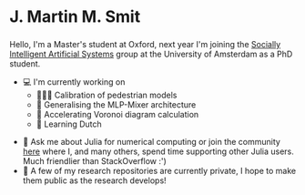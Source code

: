 <h1 align="left">J. Martin M. Smit</h1>
<h3 align="center"></h3>
Hello, I'm a Master's student at Oxford, next year I'm joining the
<a href="https://ivi.uva.nl/research/socially-intelligent-artificial-systems-group.html">Socially Intelligent Artificial Systems</a> group at the University of Amsterdam as a PhD student.


* 💻 I'm currently working on
  * 🚶🏿‍♂️ Calibration of pedestrian models
  * 🥗 Generalising the MLP-Mixer architecture
  * 🎨 Accelerating Voronoi diagram calculation
  * 📙 Learning Dutch

- 💬 Ask me about Julia for numerical computing or join the community [here](https://discourse.julialang.org/invites/BC6thrmqZQ) where I, and many others, spend time supporting other Julia users. Much friendlier than StackOverflow :')
- 📜 A few of my research repositories are currently private, I hope to make them public as the research develops!
